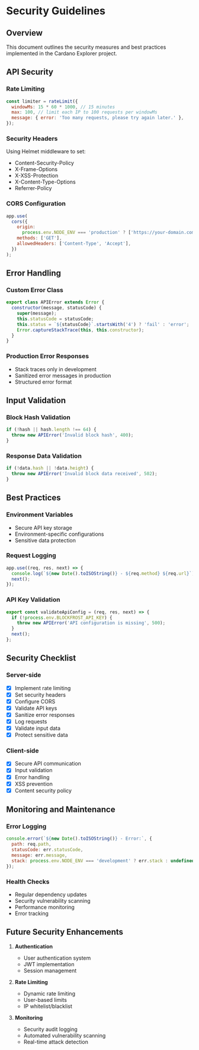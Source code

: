 # Security Guidelines

## Overview

This document outlines the security measures and best practices implemented in the Cardano Explorer project.

## API Security

### Rate Limiting

```javascript
const limiter = rateLimit({
  windowMs: 15 * 60 * 1000, // 15 minutes
  max: 100, // limit each IP to 100 requests per windowMs
  message: { error: 'Too many requests, please try again later.' },
});
```

### Security Headers

Using Helmet middleware to set:

- Content-Security-Policy
- X-Frame-Options
- X-XSS-Protection
- X-Content-Type-Options
- Referrer-Policy

### CORS Configuration

```javascript
app.use(
  cors({
    origin:
      process.env.NODE_ENV === 'production' ? ['https://your-domain.com'] : '*',
    methods: ['GET'],
    allowedHeaders: ['Content-Type', 'Accept'],
  })
);
```

## Error Handling

### Custom Error Class

```javascript
export class APIError extends Error {
  constructor(message, statusCode) {
    super(message);
    this.statusCode = statusCode;
    this.status = `${statusCode}`.startsWith('4') ? 'fail' : 'error';
    Error.captureStackTrace(this, this.constructor);
  }
}
```

### Production Error Responses

- Stack traces only in development
- Sanitized error messages in production
- Structured error format

## Input Validation

### Block Hash Validation

```javascript
if (!hash || hash.length !== 64) {
  throw new APIError('Invalid block hash', 400);
}
```

### Response Data Validation

```javascript
if (!data.hash || !data.height) {
  throw new APIError('Invalid block data received', 502);
}
```

## Best Practices

### Environment Variables

- Secure API key storage
- Environment-specific configurations
- Sensitive data protection

### Request Logging

```javascript
app.use((req, res, next) => {
  console.log(`${new Date().toISOString()} - ${req.method} ${req.url}`);
  next();
});
```

### API Key Validation

```javascript
export const validateApiConfig = (req, res, next) => {
  if (!process.env.BLOCKFROST_API_KEY) {
    throw new APIError('API configuration is missing', 500);
  }
  next();
};
```

## Security Checklist

### Server-side

- [x] Implement rate limiting
- [x] Set security headers
- [x] Configure CORS
- [x] Validate API keys
- [x] Sanitize error responses
- [x] Log requests
- [x] Validate input data
- [x] Protect sensitive data

### Client-side

- [x] Secure API communication
- [x] Input validation
- [x] Error handling
- [x] XSS prevention
- [x] Content security policy

## Monitoring and Maintenance

### Error Logging

```javascript
console.error(`${new Date().toISOString()} - Error:`, {
  path: req.path,
  statusCode: err.statusCode,
  message: err.message,
  stack: process.env.NODE_ENV === 'development' ? err.stack : undefined,
});
```

### Health Checks

- Regular dependency updates
- Security vulnerability scanning
- Performance monitoring
- Error tracking

## Future Security Enhancements

1. **Authentication**

   - User authentication system
   - JWT implementation
   - Session management

2. **Rate Limiting**

   - Dynamic rate limiting
   - User-based limits
   - IP whitelist/blacklist

3. **Monitoring**
   - Security audit logging
   - Automated vulnerability scanning
   - Real-time attack detection
